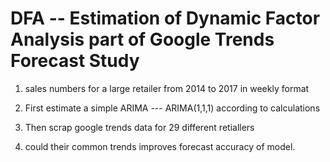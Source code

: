 # DFA -- Estimation of Dynamic Factor Analysis part of Google Trends Forecast Study 

1) sales numbers for a large retailer from 2014 to 2017 in weekly format 

2) First estimate a simple ARIMA --- ARIMA(1,1,1) according to calculations

3) Then scrap google trends data for 29 different retiallers

4) could their common trends improves forecast accuracy of model. 

